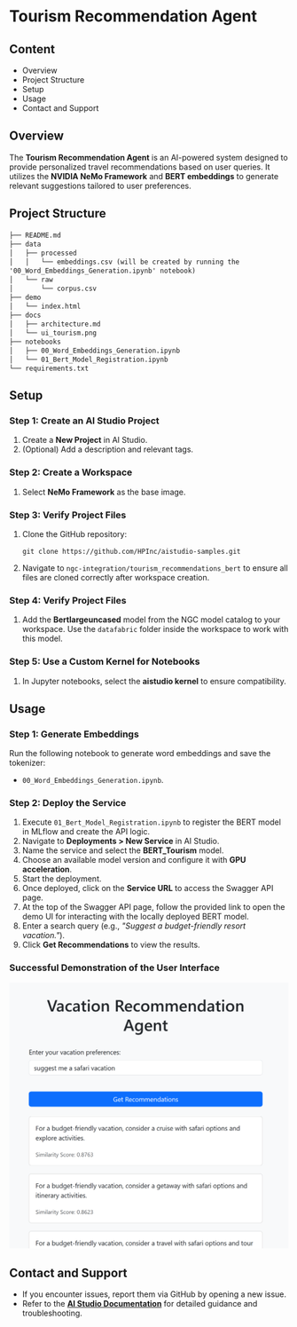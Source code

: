 # Tourism Recommendation Agent  

## Content  
- Overview  
- Project Structure  
- Setup  
- Usage  
- Contact and Support  

## Overview  
The **Tourism Recommendation Agent** is an AI-powered system designed to provide personalized travel recommendations based on user queries. It utilizes the **NVIDIA NeMo Framework** and **BERT embeddings** to generate relevant suggestions tailored to user preferences.  

## Project Structure  
```
├── README.md
├── data
│   ├── processed
│   │   └── embeddings.csv (will be created by running the '00_Word_Embeddings_Generation.ipynb' notebook)
│   └── raw
│       └── corpus.csv
├── demo
│   └── index.html
├── docs
│   ├── architecture.md
│   └── ui_tourism.png
├── notebooks
│   ├── 00_Word_Embeddings_Generation.ipynb
│   └── 01_Bert_Model_Registration.ipynb
└── requirements.txt
```  

## Setup  

### Step 1: Create an AI Studio Project  
1. Create a **New Project** in AI Studio.   
2. (Optional) Add a description and relevant tags.  

### Step 2: Create a Workspace  
1. Select **NeMo Framework** as the base image.    

### Step 3: Verify Project Files  
1. Clone the GitHub repository:  
   ```
   git clone https://github.com/HPInc/aistudio-samples.git
   ```  
2. Navigate to `ngc-integration/tourism_recommendations_bert` to ensure all files are cloned correctly after workspace creation.  

### Step 4: Verify Project Files  
1. Add the **Bertlargeuncased** model from the NGC model catalog to your workspace. Use the `datafabric` folder inside the workspace to work with this model.

### Step 5: Use a Custom Kernel for Notebooks  
1. In Jupyter notebooks, select the **aistudio kernel** to ensure compatibility.


## Usage  

### Step 1: Generate Embeddings  
Run the following notebook to generate word embeddings and save the tokenizer:  
- `00_Word_Embeddings_Generation.ipynb`.  

### Step 2: Deploy the Service  
1. Execute `01_Bert_Model_Registration.ipynb` to register the BERT model in MLflow and create the API logic.  
2. Navigate to **Deployments > New Service** in AI Studio.  
3. Name the service and select the **BERT_Tourism** model.  
4. Choose an available model version and configure it with **GPU acceleration**.  
5. Start the deployment.  
6. Once deployed, click on the **Service URL** to access the Swagger API page.  
7. At the top of the Swagger API page, follow the provided link to open the demo UI for interacting with the locally deployed BERT model.  
8. Enter a search query (e.g., *"Suggest a budget-friendly resort vacation."*).  
9. Click **Get Recommendations** to view the results.  

### Successful Demonstration of the User Interface  

![Tourism Recommendation Demo UI](docs/ui_tourism.png)  

## Contact and Support  
- If you encounter issues, report them via GitHub by opening a new issue.  
- Refer to the **[AI Studio Documentation](https://zdocs.datascience.hp.com/docs/aistudio/overview)** for detailed guidance and troubleshooting.  